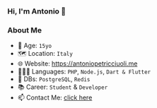 ### Hi, I'm Antonio 👋

### About Me

- 📆 Age: ```15yo```
- 🗺 Location: ```Italy```
- 🌐 Website: https://antoniopetricciuoli.me
- 👨🏻‍💻 Languages: ```PHP```, ```Node.js```, ```Dart & Flutter```
- 📂 DBs: ```PostgreSQL```, ```Redis```
- 📚 Career: ```Student``` & ```Developer```
- 📫 Contact Me: <a href='https://antoniopetricciuoli.me#contact'>click here</a>


